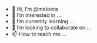 - 👋 Hi, I’m @meloera
- 👀 I’m interested in ...
- 🌱 I’m currently learning ...
- 💞️ I’m looking to collaborate on ...
- 📫 How to reach me ...

<!---
meloera/meloera is a ✨ special ✨ repository because its `README.md` (this file) appears on your GitHub profile.
You can click the Preview link to take a look at your changes.
--->
